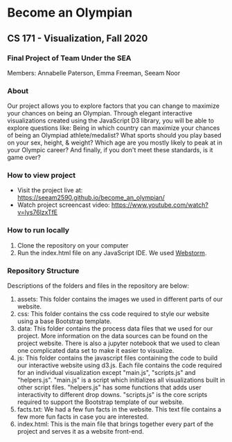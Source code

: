 # Become an Olympian
## CS 171 - Visualization, Fall 2020
### Final Project of Team Under the SEA 
Members: Annabelle Paterson, Emma Freeman, Seeam Noor

### About
Our project allows you to explore factors that you can change to maximize your chances on being an Olympian. Through elegant interactive visualizations created using the JavaScript D3 library, you will be able to explore questions like: Being in which country can maximize your chances of being an Olympiad athlete/medalist? What sports should you play based on your sex, height, & weight? Which age are you mostly likely to peak at in your Olympic career? And finally, if you don't meet these standards, is it game over?

### How to view project
- Visit the project live at: https://seeam2590.github.io/become_an_olympian/
- Watch project screencast video: https://www.youtube.com/watch?v=lys76lzxTfE 

### How to run locally
1. Clone the repository on your computer
2. Run the index.html file on any JavaScript IDE. We used [Webstorm](https://www.jetbrains.com/webstorm/).

### Repository Structure
Descriptions of the folders and files in the repository are below:
1. assets: This folder contains the images we used in different parts of our website.
2. css: This folder contains the css code required to style our website using a base Bootstrap template.
3. data: This folder contains the process data files that we used for our project. More information on the data sources can be found on the project website. There is also a jupyter notebook that we used to clean one complicated data set to make it easier to visualize.
4. js: This folder contains the javascript files containing the code to build our interactive website using d3.js. Each file contains the code required for an individual visualization except "main.js", "scripts.js" and "helpers.js". "main.js" is a script which initializes all visualizations built in other script files. "helpers.js" has some functions that adds user interactivity to different drop downs. "scripts.js" is the core scripts required to support the Bootstrap template of our website.
5. facts.txt: We had a few fun facts in the website. This text file contains a few more fun facts in case you are interested.
6. index.html: This is the main file that brings together every part of the project and serves it as a website front-end.

